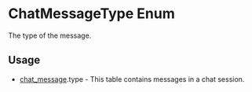 <properties generated="1" SortOrder="990" />

# ChatMessageType Enum

The type of the message.


## Usage
* [chat_message](chat_message.md).type - This table contains messages in a chat session.

